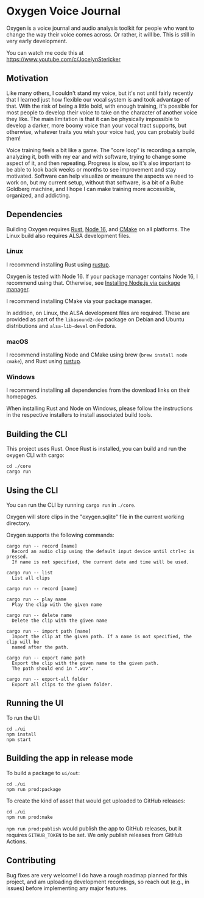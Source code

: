 # Oxygen Voice Journal

Oxygen is a voice journal and audio analysis toolkit for people who want to
change the way their voice comes across. Or rather, it will be. This is still
in very early development. 

You can watch me code this at https://www.youtube.com/c/JocelynStericker

## Motivation

Like many others, I couldn't stand my voice, but it's not until fairly recently
that I learned just how flexible our vocal system is and took advantage of
that. With the risk of being a little bold, with enough training, it's possible
for most people to develop their voice to take on the character of another
voice they like. The main limitation is that it can be physically impossible to
develop a darker, more boomy voice than your vocal tract supports, but
otherwise, whatever traits you wish your voice had, you can probably build
them!

Voice training feels a bit like a game. The "core loop" is recording a sample,
analyzing it, both with my ear and with software, trying to change some aspect
of it, and then repeating. Progress is slow, so it's also important to be able
to look back weeks or months to see improvement and stay motivated. Software
can help visualize or measure the aspects we need to work on, but my current
setup, without that software, is a bit of a Rube Goldberg machine, and I hope I
can make training more accessible, organized, and addicting.

## Dependencies

Building Oxygen requires [Rust](https://www.rust-lang.org/learn/get-started), [Node 16](https://nodejs.org/en/), and [CMake](https://cmake.org/download/) on all platforms. The Linux build also requires ALSA development files.

### Linux

I recommend installing Rust using [rustup](https://www.rust-lang.org/learn/get-started).

Oxygen is tested with Node 16. If your package manager contains Node 16, I recommend using that. Otherwise, see [Installing Node.js via package manager](https://nodejs.org/en/download/package-manager/).

I recommend installing CMake via your package manager.

In addition, on Linux, the ALSA development files are required. These are provided as part of the `libasound2-dev` package on Debian and Ubuntu distributions and `alsa-lib-devel` on Fedora.

### macOS

I recommend installing Node and CMake using brew (`brew install node cmake`), and Rust using [rustup](https://www.rust-lang.org/learn/get-started).

### Windows

I recommend installing all dependencies from the download links on their homepages.

When installing Rust and Node on Windows, please follow the instructions in the respective installers to install associated build tools.

## Building the CLI

This project uses Rust. Once Rust is installed, you can build and run the
oxygen CLI with cargo:

```
cd ./core
cargo run
```

## Using the CLI

You can run the CLI by running `cargo run` in `./core`.

Oxygen will store clips in the "oxygen.sqlite" file in the current working
directory.

Oxygen supports the following commands:

```
cargo run -- record [name]
  Record an audio clip using the default input device until ctrl+c is pressed.
  If name is not specified, the current date and time will be used.

cargo run -- list
  List all clips

cargo run -- record [name]

cargo run -- play name
  Play the clip with the given name

cargo run -- delete name
  Delete the clip with the given name

cargo run -- import path [name]
  Import the clip at the given path. If a name is not specified, the clip will be
  named after the path.

cargo run -- export name path
  Export the clip with the given name to the given path.
  The path should end in ".wav".

cargo run -- export-all folder
  Export all clips to the given folder.
```

## Running the UI

To run the UI:

```
cd ./ui
npm install
npm start
```

## Building the app in release mode

To build a package to `ui/out`:

```
cd ./ui
npm run prod:package
```

To create the kind of asset that would get uploaded to GitHub releases:

```
cd ./ui
npm run prod:make
```

`npm run prod:publish` would publish the app to GitHub releases, but it requires `GITHUB_TOKEN` to be set. We only publish releases from GitHub Actions.

## Contributing

Bug fixes are very welcome! I do have a rough roadmap planned for this project,
and am uploading development recordings, so reach out (e.g., in issues) before
implementing any major features.
